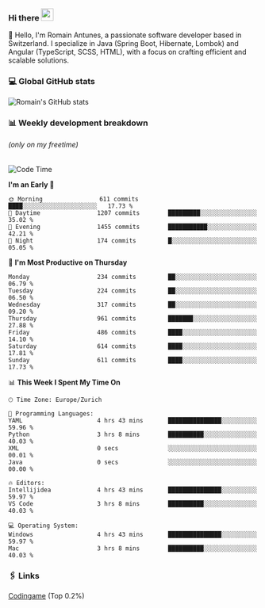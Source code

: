 ### Hi there <img src="https://media.giphy.com/media/hvRJCLFzcasrR4ia7z/giphy.gif" width="25px" height="25px">

👋 Hello, I'm Romain Antunes, a passionate software developer based in Switzerland. I specialize in Java (Spring Boot, Hibernate, Lombok) and Angular (TypeScript, SCSS, HTML), with a focus on crafting efficient and scalable solutions.

### 💻 Global GitHub stats
![Romain's GitHub stats](https://github-readme-streak-stats.herokuapp.com/?user=romainantunes&theme=dark)


### 📊 Weekly development breakdown 
###### *(only on my freetime)*

<!--START_SECTION:wakastats-->
![Code Time](http://img.shields.io/badge/Code%20Time-1%2C711%20hrs%2018%20mins-blue)

**I'm an Early 🐤** 

```text
🌞 Morning                611 commits         ████░░░░░░░░░░░░░░░░░░░░░   17.73 % 
🌆 Daytime                1207 commits        █████████░░░░░░░░░░░░░░░░   35.02 % 
🌃 Evening                1455 commits        ███████████░░░░░░░░░░░░░░   42.21 % 
🌙 Night                  174 commits         █░░░░░░░░░░░░░░░░░░░░░░░░   05.05 % 
```
📅 **I'm Most Productive on Thursday** 

```text
Monday                   234 commits         ██░░░░░░░░░░░░░░░░░░░░░░░   06.79 % 
Tuesday                  224 commits         ██░░░░░░░░░░░░░░░░░░░░░░░   06.50 % 
Wednesday                317 commits         ██░░░░░░░░░░░░░░░░░░░░░░░   09.20 % 
Thursday                 961 commits         ███████░░░░░░░░░░░░░░░░░░   27.88 % 
Friday                   486 commits         ████░░░░░░░░░░░░░░░░░░░░░   14.10 % 
Saturday                 614 commits         ████░░░░░░░░░░░░░░░░░░░░░   17.81 % 
Sunday                   611 commits         ████░░░░░░░░░░░░░░░░░░░░░   17.73 % 
```


📊 **This Week I Spent My Time On** 

```text
🕑︎ Time Zone: Europe/Zurich

💬 Programming Languages: 
YAML                     4 hrs 43 mins       ███████████████░░░░░░░░░░   59.96 % 
Python                   3 hrs 8 mins        ██████████░░░░░░░░░░░░░░░   40.03 % 
XML                      0 secs              ░░░░░░░░░░░░░░░░░░░░░░░░░   00.01 % 
Java                     0 secs              ░░░░░░░░░░░░░░░░░░░░░░░░░   00.00 % 

🔥 Editors: 
Intellijidea             4 hrs 43 mins       ███████████████░░░░░░░░░░   59.97 % 
VS Code                  3 hrs 8 mins        ██████████░░░░░░░░░░░░░░░   40.03 % 

💻 Operating System: 
Windows                  4 hrs 43 mins       ███████████████░░░░░░░░░░   59.97 % 
Mac                      3 hrs 8 mins        ██████████░░░░░░░░░░░░░░░   40.03 % 
```


<!--END_SECTION:wakastats-->

### 🖇 Links

[Codingame](https://www.codingame.com/profile/defc3ee5279aecc1bb6114e1f994ea9b3325423) (Top 0.2%)
